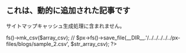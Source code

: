 <!-- autoindex -->

## これは、動的に追加された記事です

サイトマップキャッシュ生成処理に含まれません。


<?php
$array_csv = array();
array_push($array_csv, array(
    "* title",
    "* path",
    "* release_date",
    "* update_date",
    "* article_summary",
    "* article_keywords",
));
for($i = 0; $i < 10000; $i ++){
    array_push($array_csv, array(
        "サンプルブログページ".($i+1)."のタイトル",
        "/define_sample_".($i+1)."/2023/03/16/samplepage_".($i+1)."/",
        "2023-03-16",
        "2023-03-16",
        "",
        "",
    ));
}
$str_array_csv = $px->fs()->mk_csv($array_csv);
// $px->fs()->save_file(__DIR__.'/../../../../../px-files/blogs/sample_2.csv', $str_array_csv);
?>
